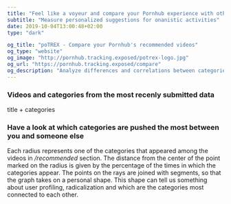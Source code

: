 ```yaml
---
title: "Feel like a voyeur and compare your Pornhub experience with others"
subtitle: "Measure personalized suggestions for onanistic activities"
date: 2019-10-04T13:00:48+02:00
type: "dark"

og_title: "poTREX - Compare your Pornhub's recommended videos"
og_type: "website"
og_image: "http://pornhub.tracking.exposed/potrex-logo.jpg" 
og_url: "https://pornhub.tracking.exposed/compare"
og_description: "Analyze differences and correlations between categories and the personalized experiencesm, even if nobody uses or abuses PH anymore ;) Let's get some independent insights"
---
```


### Videos and categories from the most recenly submitted data

title + categories

### Have a look at which categories are pushed the most between you and someone else

<div class="radarChart"></div>

Each radius represents one of the categories that appeared among the videos in */recommended* section. The distance from the center of the point marked on the radius is given by the percentage of the times in which the categories appear. The points on the rays are joined with segments, so that the graph takes on a personal shape. This shape can tell us something about user profiling, radicalization and which are the categories most connected to each other.

<script src="/js/d3.min.js"></script>
<script src="/js/c3.min.js"></script>
<script src="/js/radarChart.js"></script>
<script src="/js/radarLoader.js"></script>

<script>
$(document).ready(function() {
    initializeRadar();
});
</script>
